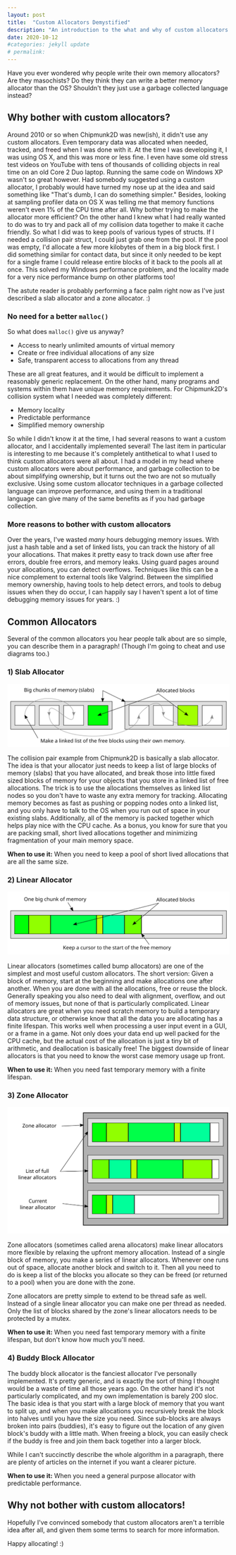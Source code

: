 ```yaml
---
layout: post
title:  "Custom Allocators Demystified"
description: "An introduction to the what and why of custom allocators."
date: 2020-10-12
#categories: jekyll update
# permalink: 
---
```


Have you ever wondered why people write their own memory allocators? Are they masochists? Do they think they can write a better memory allocator than the OS? Shouldn't they just use a garbage collected language instead?

## Why bother with custom allocators?

Around 2010 or so when Chipmunk2D was new(ish), it didn't use any custom allocators. Even temporary data was allocated when needed, tracked, and freed when I was done with it. At the time I was developing it, I was using OS X, and this was more or less fine. I even have some old stress test videos on YouTube with tens of thousands of colliding objects in real time on an old Core 2 Duo laptop. Running the same code on Windows XP wasn't so great however. Had somebody suggested using a custom allocator, I probably would have turned my nose up at the idea and said something like "That's dumb, I can do something simpler." Besides, looking at sampling profiler data on OS X was telling me that memory functions weren't even 1% of the CPU time after all. Why bother trying to make the allocator more efficient? On the other hand I knew what I had really wanted to do was to try and pack all of my collision data together to make it cache friendly. So what I did was to keep pools of various types of structs. If I needed a collision pair struct, I could just grab one from the pool. If the pool was empty, I'd allocate a few more kilobytes of them in a big block first. I did something similar for contact data, but since it only needed to be kept for a single frame I could release entire blocks of it back to the pools all at once. This solved my Windows performance problem, and the locality made for a very nice performance bump on other platforms too!

The astute reader is probably performing a face palm right now as I've just described a slab allocator and a zone allocator. :)

### No need for a better `malloc()`

So what does `malloc()` give us anyway?

* Access to nearly unlimited amounts of virtual memory
* Create or free individual allocations of any size
* Safe, transparent access to allocations from any thread

These are all great features, and it would be difficult to implement a reasonably generic replacement. On the other hand, many programs and systems within them have unique memory requirements. For Chipmunk2D's collision system what I needed was completely different:

* Memory locality
* Predictable performance
* Simplified memory ownership

So while I didn't know it at the time, I had several reasons to want a custom allocator, and I accidentally implemented several! The last item in particular is interesting to me because it's completely antithetical to what I used to think custom allocators were all about. I had a model in my head where custom allocators were about performance, and garbage collection to be about simplifying ownership, but it turns out the two are not so mutually exclusive. Using some custom allocator techniques in a garbage collected language can improve performance, and using them in a traditional language can give many of the same benefits as if you had garbage collection.

### More reasons to bother with custom allocators

Over the years, I've wasted _many_ hours debugging memory issues. With just a hash table and a set of linked lists, you can track the history of all your allocations. That makes it pretty easy to track down use after free errors, double free errors, and memory leaks. Using guard pages around your allocations, you can detect overflows. Techniques like this can be a nice complement to external tools like Valgrind. Between the simplified memory ownership, having tools to help detect errors, and tools to debug issues when they do occur, I can happily say I haven't spent a lot of time debugging memory issues for years. :)

## Common Allocators

Several of the common allocators you hear people talk about are so simple, you can describe them in a paragraph! (Though I'm going to cheat and use diagrams too.)

### 1) Slab Allocator

![Slab Allocator Diagram](/images/SlabAllocator.svg)

The collision pair example from Chipmunk2D is basically a slab allocator. The idea is that your allocator just needs to keep a list of large blocks of memory (slabs) that you have allocated, and break those into little fixed sized blocks of memory for your objects that you store in a linked list of free allocations. The trick is to use the allocations themselves as linked list nodes so you don't have to waste any extra memory for tracking. Allocating memory becomes as fast as pushing or popping nodes onto a linked list, and you only have to talk to the OS when you run out of space in your existing slabs. Additionally, all of the memory is packed together which helps play nice with the CPU cache. As a bonus, you know for sure that you are packing small, short lived allocations together and minimizing fragmentation of your main memory space.

**When to use it:** When you need to keep a pool of short lived allocations that are all the same size.

### 2) Linear Allocator

![Linear Allocator Diagram](/images/LinearAllocator.svg)

Linear allocators (sometimes called bump allocators) are one of the simplest and most useful custom allocators. The short version: Given a block of memory, start at the beginning and make allocations one after another. When you are done with all the allocations, free or reuse the block. Generally speaking you also need to deal with alignment, overflow, and out of memory issues, but none of that is particularly complicated. Linear allocators are great when you need scratch memory to build a temporary data structure, or otherwise know that all the data you are allocating has a finite lifespan. This works well when processing a user input event in a GUI, or a frame in a game. Not only does your data end up well packed for the CPU cache, but the actual cost of the allocation is just a tiny bit of arithmetic, and deallocation is basically free! The biggest downside of linear allocators is that you need to know the worst case memory usage up front.

**When to use it:** When you need fast temporary memory with a finite lifespan.

### 3) Zone Allocator

![Zone Allocator Diagram](/images/ZoneAllocator.svg)

Zone allocators (sometimes called arena allocators) make linear allocators more flexible by relaxing the upfront memory allocation. Instead of a single block of memory, you make a series of linear allocators. Whenever one runs out of space, allocate another block and switch to it. Then all you need to do is keep a list of the blocks you allocate so they can be freed (or returned to a pool) when you are done with the zone.

Zone allocators are pretty simple to extend to be thread safe as well. Instead of a single linear allocator you can make one per thread as needed. Only the list of blocks shared by the zone's linear allocators needs to be protected by a mutex.

**When to use it:** When you need fast temporary memory with a finite lifespan, but don't know how much you'll need.

### 4) Buddy Block Allocator

The buddy block allocator is the fanciest allocator I've personally implemented. It's pretty generic, and is exactly the sort of thing I thought would be a waste of time all those years ago. On the other hand it's not particularly complicated, and my own implementation is barely 200 sloc. The basic idea is that you start with a large block of memory that you want to split up, and when you make allocations you recursively break the block into halves until you have the size you need. Since sub-blocks are always broken into pairs (buddies), it's easy to figure out the location of any given block's buddy with a little math. When freeing a block, you can easily check if the buddy is free and join them back together into a larger block.

While I can't succinctly describe the whole algorithm in a paragraph, there are plenty of articles on the internet if you want a clearer picture.

**When to use it:** When you need a general purpose allocator with predictable performance.

## Why not bother with custom allocators!

Hopefully I've convinced somebody that custom allocators aren't a terrible idea after all, and given them some terms to search for more information.

Happy allocating! :)
